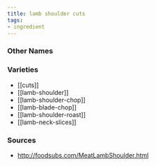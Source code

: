 ```yaml
---
title: lamb shoulder cuts
tags:
- ingredient
---
```



### Other Names


### Varieties

* [[cuts]]
* [[lamb-shoulder]]
* [[lamb-shoulder-chop]]
* [[lamb-blade-chop]]
* [[lamb-shoulder-roast]]
* [[lamb-neck-slices]]

### Sources
* http://foodsubs.com/MeatLambShoulder.html
